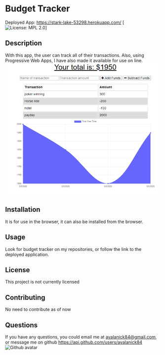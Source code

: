 # Budget Tracker
Deployed App: https://stark-lake-53298.herokuapp.com/
[![License: MPL 2.0](https://img.shields.io/badge/License-None%20-brightgreen.svg)]
## Description
With this app, the user can track all of their transactions. Also, using Progressive Web Apps, I have also made it available for use on line.
![Deployed App](./images/screenshot.png)
## Installation
It is for use in the browser, it can also be installed from the browser.

## Usage
Look for budget tracker on my repositories, or follow the link to the deployed application.
## License
This project is not currently licensed

## Contributing
No need to contribute as of now
## Questions
If you have any questions, you could email me at ayalanick84@gmail.com, or message me on github https://api.github.com/users/ayalanick84
![Github avatar](https://avatars3.githubusercontent.com/u/59402185?v=4)

